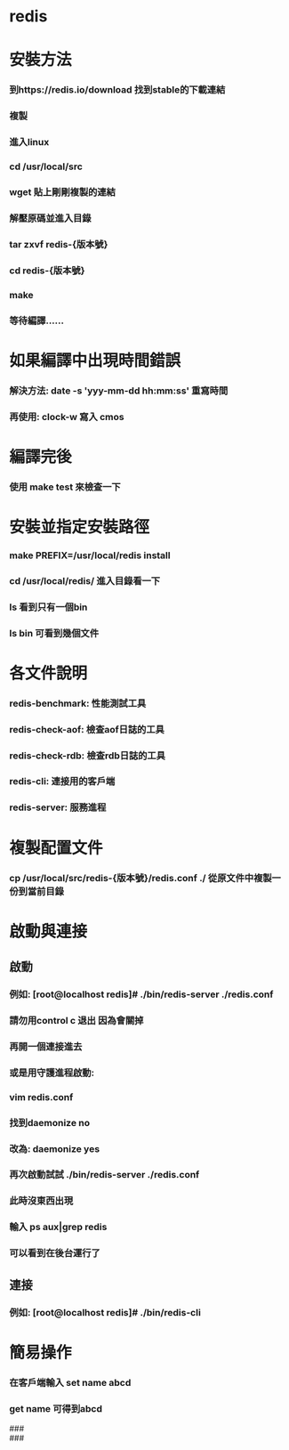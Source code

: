 # redis<br/>
# 安裝方法<br/>
### 到https://redis.io/download 找到stable的下載連結<br/>
### 複製<br/>
### 進入linux<br/>
### cd /usr/local/src<br/>
### wget 貼上剛剛複製的連結<br/>
### 解壓原碼並進入目錄<br/>
### tar zxvf redis-{版本號}<br/>
### cd redis-{版本號}<br/>
### make<br/>
### 等待編譯......<br/>
# 如果編譯中出現時間錯誤<br/>
### 解決方法: date -s 'yyy-mm-dd hh:mm:ss' 重寫時間<br/>
### 再使用: clock-w 寫入 cmos<br/>
# 編譯完後
### 使用 make test 來檢查一下<br/>
# 安裝並指定安裝路徑
### make PREFIX=/usr/local/redis install<br/>
### cd /usr/local/redis/ 進入目錄看一下<br/>
### ls 看到只有一個bin<br/>
### ls bin 可看到幾個文件<br/>
# 各文件說明
### redis-benchmark: 性能測試工具<br/>
### redis-check-aof: 檢查aof日誌的工具<br/>
### redis-check-rdb: 檢查rdb日誌的工具<br/>
### redis-cli: 連接用的客戶端 <br/>
### redis-server: 服務進程 <br/>
# 複製配置文件
### cp /usr/local/src/redis-{版本號}/redis.conf ./ 從原文件中複製一份到當前目錄<br/>
# 啟動與連接
## 啟動<br/>
### 例如: [root@localhost redis]# ./bin/redis-server ./redis.conf <br/>
### 請勿用control c 退出 因為會關掉<br/>
### 再開一個連接進去<br/>
### 或是用守護進程啟動:<br/>
### vim redis.conf<br/>
### 找到daemonize no<br/>
### 改為: daemonize yes<br/>
### 再次啟動試試 ./bin/redis-server ./redis.conf<br/>
### 此時沒東西出現 <br/>
### 輸入 ps aux|grep redis <br/>
### 可以看到在後台運行了<br/>
## 連接<br/>
### 例如: [root@localhost redis]# ./bin/redis-cli  <br/>
# 簡易操作
### 在客戶端輸入 set name abcd<br/>
### get name 可得到abcd<br/>
###<br/>
###<br/>

